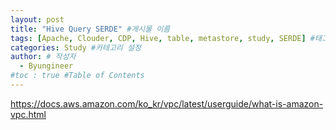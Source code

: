```yaml
---
layout: post
title: "Hive Query SERDE" #게시물 이름
tags: [Apache, Clouder, CDP, Hive, table, metastore, study, SERDE] #태그 설정
categories: Study #카테고리 설정
author: # 작성자
  - Byungineer
#toc : true #Table of Contents
---
```

https://docs.aws.amazon.com/ko_kr/vpc/latest/userguide/what-is-amazon-vpc.html